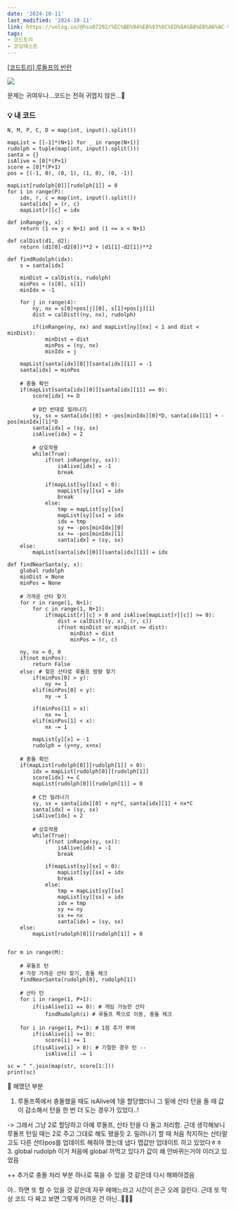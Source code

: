 ```yaml
---
date: '2024-10-11'
last_modified: '2024-10-11'
link: https://velog.io/@hso07202/%EC%BD%94%EB%93%9C%ED%8A%B8%EB%A6%AC-%EB%A3%A8%EB%8F%8C%ED%94%84%EC%9D%98-%EB%B0%98%EB%9E%80
tags:
- 코드트리
- 코딩테스트
---
```


[[코드트리] 루돌프의 반란](https://www.codetree.ai/training-field/frequent-problems/problems/rudolph-rebellion?&utm_source=clipboard&utm_medium=text)

![](https://velog.velcdn.com/images/hso07202/post/857fbbc1-b2d6-4cfb-b0e2-44c7db42fcad/image.png)

문제는 귀여우나...코드는 전혀 귀엽지 않은...🎅

### 💡 내 코드
    
    
    N, M, P, C, D = map(int, input().split())
    
    mapList = [[-1]*(N+1) for _ in range(N+1)]
    rudolph = tuple(map(int, input().split()))
    santa = {}
    isAlive = [0]*(P+1)
    score = [0]*(P+1)
    pos = [(-1, 0), (0, 1), (1, 0), (0, -1)]
    
    mapList[rudolph[0]][rudolph[1]] = 0
    for i in range(P):
        idx, r, c = map(int, input().split())
        santa[idx] = (r, c)
        mapList[r][c] = idx
    
    def inRange(y, x):
        return (1 <= y < N+1) and (1 <= x < N+1)
    
    def calDist(d1, d2):
        return (d1[0]-d2[0])**2 + (d1[1]-d2[1])**2
    
    def findRudolph(idx):
        s = santa[idx]
    
        minDist = calDist(s, rudolph)
        minPos = (s[0], s[1])
        minIdx = -1
    
        for j in range(4):
            ny, nx = s[0]+pos[j][0], s[1]+pos[j][1]
            dist = calDist((ny, nx), rudolph)
    
            if(inRange(ny, nx) and mapList[ny][nx] < 1 and dist < minDist):
                minDist = dist
                minPos = (ny, nx)
                minIdx = j
    
        mapList[santa[idx][0]][santa[idx][1]] = -1
        santa[idx] = minPos
    
        # 충돌 확인
        if(mapList[santa[idx][0]][santa[idx][1]] == 0):
            score[idx] += D
    
            # D칸 반대로 밀려나기
            sy, sx = santa[idx][0] + -pos[minIdx][0]*D, santa[idx][1] + -pos[minIdx][1]*D
            santa[idx] = (sy, sx)
            isAlive[idx] = 2
    
            # 상호작용
            while(True):
                if(not inRange(sy, sx)):
                    isAlive[idx] = -1
                    break
    
                if(mapList[sy][sx] < 0):
                    mapList[sy][sx] = idx
                    break
                else:
                    tmp = mapList[sy][sx]
                    mapList[sy][sx] = idx
                    idx = tmp
                    sy += -pos[minIdx][0]
                    sx += -pos[minIdx][1]
                    santa[idx] = (sy, sx)
        else:
            mapList[santa[idx][0]][santa[idx][1]] = idx
    
    def findNearSanta(y, x):
        global rudolph
        minDist = None
        minPos = None
    
        # 가까운 산타 찾기
        for r in range(1, N+1):
            for c in range(1, N+1):
                if(mapList[r][c] > 0 and isAlive[mapList[r][c]] >= 0):
                    dist = calDist((y, x), (r, c))
                    if(not minDist or minDist >= dist):
                        minDist = dist
                        minPos = (r, c)
    
        ny, nx = 0, 0
        if(not minPos):
            return False
        else: # 찾은 산타로 루돌프 방향 찾기
            if(minPos[0] > y):
                ny += 1
            elif(minPos[0] < y):
                ny -= 1
    
            if(minPos[1] > x):
                nx += 1
            elif(minPos[1] < x):
                nx -= 1
    
            mapList[y][x] = -1
            rudolph = (y+ny, x+nx)
    
        # 충돌 확인
        if(mapList[rudolph[0]][rudolph[1]] > 0):
            idx = mapList[rudolph[0]][rudolph[1]]
            score[idx] += C
            mapList[rudolph[0]][rudolph[1]] = 0
    
            # C칸 밀려나기
            sy, sx = santa[idx][0] + ny*C, santa[idx][1] + nx*C
            santa[idx] = (sy, sx)
            isAlive[idx] = 2
    
            # 상호작용
            while(True):
                if(not inRange(sy, sx)):
                    isAlive[idx] = -1
                    break
    
                if(mapList[sy][sx] < 0):
                    mapList[sy][sx] = idx
                    break
                else:
                    tmp = mapList[sy][sx]
                    mapList[sy][sx] = idx
                    idx = tmp
                    sy += ny
                    sx += nx
                    santa[idx] = (sy, sx)
        else:
            mapList[rudolph[0]][rudolph[1]] = 0
    
    
    for m in range(M):
    
        # 루돌프 턴
        # 가장 가까운 산타 찾기, 충돌 체크
        findNearSanta(rudolph[0], rudolph[1])
    
        # 산타 턴
        for i in range(1, P+1):
            if(isAlive[i] == 0): # 게임 가능한 산타
                findRudolph(i) # 루돌프 쪽으로 이동, 충돌 체크
    
        for i in range(1, P+1): # 1점 추가 부여
            if(isAlive[i] >= 0):
                score[i] += 1
            if(isAlive[i] > 0): # 기절한 경우 턴 --
                isAlive[i] -= 1
    
    sc = " ".join(map(str, score[1:]))
    print(sc)

📕 헤맸던 부분

  1. 루돌프쪽에서 충돌했을 때도 isAlive에 1을 할당했더니 그 밑에 산타 턴을 돌 때 값이 감소해서 턴을 한 번 더 도는 경우가 있었다..!



-> 그래서 그냥 2로 할당하고 아예 루돌프, 산타 턴을 다 돌고 처리함. 근데 생각해보니 루돌프 턴일 때는 2로 주고 그대로 해도 됐을듯 2\. 밀려나기 할 때 처음 착지하는 산타말고도 다른 산타pos를 업데이트 해줘야 했는데 냅다 맵값만 업데이트 하고 있었다ㅎㅎ 3\. global rudolph 이거 처음에 global 까먹고 있다가 값이 왜 안바뀌는거야 이러고 있었음

++ 추가로 충돌 처리 부분 하나로 묶을 수 있을 것 같은데 다시 해봐야겠음

아.. 하면 또 할 수 있을 것 같은데 자꾸 헤매느라고 시간이 은근 오래 걸린다. 근데 또 막상 코드 다 짜고 보면 그렇게 어려운 건 아닌..🫠🫠🫠
